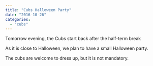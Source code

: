 ```yaml
---
title: "Cubs Halloween Party"
date: "2016-10-26"
categories: 
  - "cubs"
---
```


Tomorrow evening, the Cubs start back after the half-term break

As it is close to Halloween, we plan to have a small Halloween party.

The cubs are welcome to dress up, but it is not mandatory.
